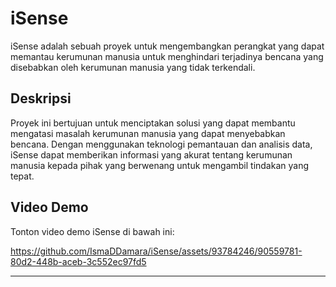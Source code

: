 # iSense

iSense adalah sebuah proyek untuk mengembangkan perangkat yang dapat memantau kerumunan manusia untuk menghindari terjadinya bencana yang disebabkan oleh kerumunan manusia yang tidak terkendali.

## Deskripsi

Proyek ini bertujuan untuk menciptakan solusi yang dapat membantu mengatasi masalah kerumunan manusia yang dapat menyebabkan bencana. Dengan menggunakan teknologi pemantauan dan analisis data, iSense dapat memberikan informasi yang akurat tentang kerumunan manusia kepada pihak yang berwenang untuk mengambil tindakan yang tepat.

## Video Demo

Tonton video demo iSense di bawah ini:



https://github.com/IsmaDDamara/iSense/assets/93784246/90559781-80d2-448b-aceb-3c552ec97fd5


---

